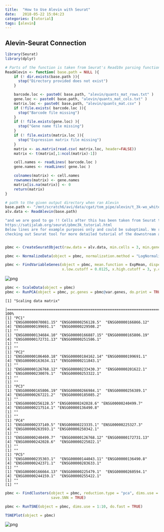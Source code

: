 ```yaml
---
title:  "How to Use Alevin with Seurat"
date:   2018-05-22 15:04:23
categories: [tutorial]
tags: [alevin]
---
```

## Alevin-Seurat Connection

```R
library(Seurat)
library(dplyr)
```

```R
# Parts of the function is taken from Seurat's Read10x parsing function
ReadAlevin <- function( base.path = NULL ){
    if (! dir.exists(base.path )){
      stop("Directory provided does not exist")
    }

    barcode.loc <- paste0( base.path, "alevin/quants_mat_rows.txt" )
    gene.loc <- paste0( base.path, "alevin/quants_mat_cols.txt" )
    matrix.loc <- paste0( base.path, "alevin/quants_mat.csv" )
    if (!file.exists( barcode.loc )){
      stop("Barcode file missing")
    }
    if (! file.exists(gene.loc) ){
      stop("Gene name file missing")
    }
    if (! file.exists(matrix.loc )){
      stop("Expression matrix file missing")
    }
    matrix <- as.matrix(read.csv( matrix.loc, header=FALSE))
    matrix <- t(matrix[,1:ncol(matrix)-1])

    cell.names <- readLines( barcode.loc )
    gene.names <- readLines( gene.loc )

    colnames(matrix) <- cell.names
    rownames(matrix) <- gene.names
    matrix[is.na(matrix)] <- 0
    return(matrix)
}
```


```R
# path to the given output directory when ran Alevin
base.path <- "/mnt/scratch6/avi/data/cgat/tom_pipe/alevin/t_3k-wo_whitelist-20-0/"
alv.data <- ReadAlevin(base.path)
```


```R
"and we are good to go !! Cells after this has been taken from Seurat tutrial:
https://satijalab.org/seurat/pbmc3k_tutorial.html
Below lines are for example purposes only and could be suboptimal. We recommend
checking out Seurat tool for more detailed tutorial of the downstream analysis."
```

```R

```


```R
pbmc <- CreateSeuratObject(raw.data = alv.data, min.cells = 3, min.genes = 200, project = "10X_PBMC")
```


```R
pbmc <- NormalizeData(object = pbmc, normalization.method = "LogNormalize", scale.factor = 10000)
```


```R
pbmc <- FindVariableGenes(object = pbmc, mean.function = ExpMean, dispersion.function = LogVMR, 
                          x.low.cutoff = 0.0125, x.high.cutoff = 3, y.cutoff = 0.5)
```


![png](../../images/output_7_0.png)



```R
pbmc <- ScaleData(object = pbmc)
pbmc <- RunPCA(object = pbmc, pc.genes = pbmc@var.genes, do.print = TRUE, pcs.print = 1:5, genes.print = 5)
```

    [1] "Scaling data matrix"
      |======================================================================| 100%
    [1] "PC1"
    [1] "ENSG00000070081.15" "ENSG00000256128.5"  "ENSG00000166866.12"
    [4] "ENSG00000199691.1"  "ENSG00000229508.2" 
    [1] ""
    [1] "ENSG00000134684.10" "ENSG00000166887.15" "ENSG00000165806.19"
    [4] "ENSG00000172731.13" "ENSG00000251586.1" 
    [1] ""
    [1] ""
    [1] "PC2"
    [1] "ENSG00000106460.18" "ENSG00000184162.14" "ENSG00000199691.1" 
    [4] "ENSG00000163634.11" "ENSG00000211843.1" 
    [1] ""
    [1] "ENSG00000126768.12" "ENSG00000233430.3"  "ENSG00000201622.1" 
    [4] "ENSG00000230076.1"  "ENSG00000253322.1" 
    [1] ""
    [1] ""
    [1] "PC3"
    [1] "ENSG00000165806.19" "ENSG00000266984.1"  "ENSG00000256389.1" 
    [4] "ENSG00000267221.2"  "ENSG00000185085.2" 
    [1] ""
    [1] "ENSG00000256128.5" "ENSG00000242028.6" "ENSG00000240499.7"
    [4] "ENSG00000217514.1" "ENSG00000136490.8"
    [1] ""
    [1] ""
    [1] "PC4"
    [1] "ENSG00000237149.5" "ENSG00000223335.1" "ENSG00000225327.3"
    [4] "ENSG00000263593.1" "ENSG00000250342.1"
    [1] ""
    [1] "ENSG00000240499.7"  "ENSG00000126768.12" "ENSG00000172731.13"
    [4] "ENSG00000242028.6"  "ENSG00000225022.1" 
    [1] ""
    [1] ""
    [1] "PC5"
    [1] "ENSG00000235303.1"  "ENSG00000144043.11" "ENSG00000136490.8" 
    [4] "ENSG00000242371.1"  "ENSG00000283633.1" 
    [1] ""
    [1] "ENSG00000166664.13" "ENSG00000225479.1"  "ENSG00000260594.1" 
    [4] "ENSG00000244159.1"  "ENSG00000255422.1" 
    [1] ""
    [1] ""



```R
pbmc <- FindClusters(object = pbmc, reduction.type = "pca", dims.use = 1:10, resolution = 0.6, print.output = 0, 
                     save.SNN = TRUE)
```


```R
pbmc <- RunTSNE(object = pbmc, dims.use = 1:10, do.fast = TRUE)
```


```R
TSNEPlot(object = pbmc)
```


![png](../../images/output_11_0.png)
